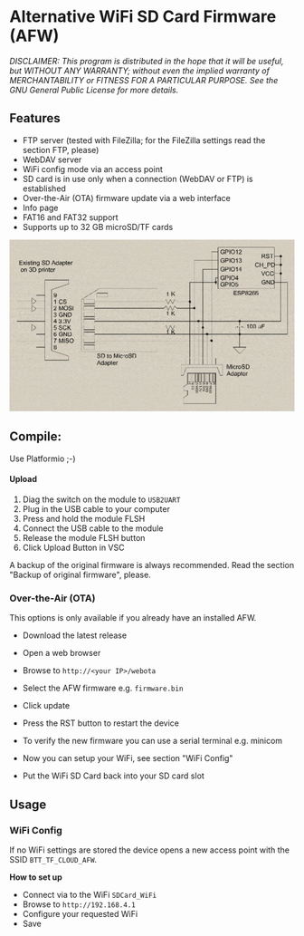# Alternative WiFi SD Card Firmware (AFW)

*DISCLAIMER: This program is distributed in the hope that it will be useful, but WITHOUT ANY WARRANTY; without even the implied warranty of MERCHANTABILITY or FITNESS FOR A PARTICULAR PURPOSE. See the GNU General Public License for more details.*

## Features

* FTP server (tested with FileZilla; for the FileZilla settings read the section FTP, please)
* WebDAV server
* WiFi config mode via an access point
* SD card is in use only when a connection (WebDAV or FTP) is established
* Over-the-Air (OTA) firmware update via a web interface
* Info page
* FAT16 and FAT32 support
* Supports up to 32 GB microSD/TF cards

![Printer Hookup Diagram](PrinterHookup2.jpg)

## Compile:

Use Platformio ;-)

#### Upload

1. Diag the switch on the module to `USB2UART`
2. Plug in the USB cable to your computer
3. Press and hold the module FLSH
4. Connect the USB cable to the module
5. Release the module FLSH button
6. Click Upload Button in VSC

A backup of the original firmware is always recommended. Read the section "Backup of original firmware", please.

### Over-the-Air (OTA)
This options is only available if you already have an installed AFW.

* Download the latest release
* Open a web browser
* Browse to `http://<your IP>/webota`
* Select the AFW firmware e.g. `firmware.bin`
* Click update


* Press the RST button to restart the device
* To verify the new firmware you can use a serial terminal e.g. minicom

* Now you can setup your WiFi, see section "WiFi Config"
* Put the WiFi SD Card back into your SD card slot

## Usage

### WiFi Config
If no WiFi settings are stored the device opens a new access point with the SSID `BTT_TF_CLOUD_AFW`.

**How to set up**

* Connect via to the WiFi `SDCard_WiFi`
* Browse to `http://192.168.4.1`
* Configure your requested WiFi
* Save

